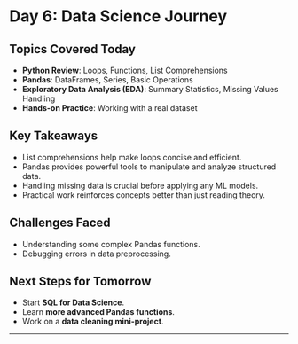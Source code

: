 # Day 6: Data Science Journey

## Topics Covered Today
- **Python Review**: Loops, Functions, List Comprehensions
- **Pandas**: DataFrames, Series, Basic Operations
- **Exploratory Data Analysis (EDA)**: Summary Statistics, Missing Values Handling
- **Hands-on Practice**: Working with a real dataset

## Key Takeaways
- List comprehensions help make loops concise and efficient.
- Pandas provides powerful tools to manipulate and analyze structured data.
- Handling missing data is crucial before applying any ML models.
- Practical work reinforces concepts better than just reading theory.

## Challenges Faced
- Understanding some complex Pandas functions.
- Debugging errors in data preprocessing.

## Next Steps for Tomorrow
- Start **SQL for Data Science**.
- Learn **more advanced Pandas functions**.
- Work on a **data cleaning mini-project**.

---
